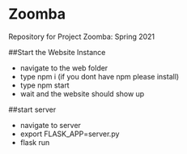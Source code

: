 
# Zoomba
Repository for Project Zoomba: Spring 2021

##Start the Website Instance
- navigate to the web folder
- type npm i (if you dont have npm please install)
- type npm start
- wait and the website should show up

##start server
- navigate to server
- export FLASK_APP=server.py
- flask run


